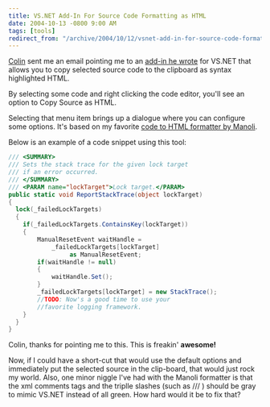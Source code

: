 ```yaml
---
title: VS.NET Add-In For Source Code Formatting as HTML
date: 2004-10-13 -0800 9:00 AM
tags: [tools]
redirect_from: "/archive/2004/10/12/vsnet-add-in-for-source-code-formatting-as-html.aspx/"
---
```


[Colin](http://www.jtleigh.com/people/colin/blog/) sent me an email
pointing me to an [add-in he
wrote](http://www.jtleigh.com/people/colin/blog/archives/2004/10/visual_studio_a.html)
for VS.NET that allows you to copy selected source code to the clipboard
as syntax highlighted HTML.

By selecting some code and right clicking the code editor, you'll see an
option to Copy Source as HTML.

Selecting that menu item brings up a dialogue where you can configure
some options. It's based on my favorite [code to HTML formatter by
Manoli](http://www.manoli.net/csharpformat/).

Below is an example of a code snippet using this tool:

```csharp
/// <SUMMARY>
/// Sets the stack trace for the given lock target 
/// if an error occurred.
/// </SUMMARY>
/// <PARAM name="lockTarget">Lock target.</PARAM>
public static void ReportStackTrace(object lockTarget)
{
  lock(_failedLockTargets)
  {
    if(_failedLockTargets.ContainsKey(lockTarget))
    {
        ManualResetEvent waitHandle = 
            _failedLockTargets[lockTarget] 
                 as ManualResetEvent;
        if(waitHandle != null)
        {
            waitHandle.Set();
        }
        _failedLockTargets[lockTarget] = new StackTrace();
        //TODO: Now's a good time to use your
        //favorite logging framework.
    }
  }
}
```

Colin, thanks for pointing me to this. This is freakin' **awesome!**

Now, if I could have a short-cut that would use the default options and
immediately put the selected source in the clip-board, that would just
rock my world. Also, one minor niggle I've had with the Manoli formatter
is that the xml comments tags and the triplle slashes (such as /// )
should be gray to mimic VS.NET instead of all green. How hard would it
be to fix that?


